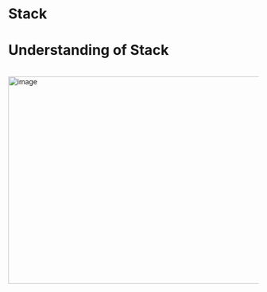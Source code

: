 # Stack
# Understanding of Stack
<br>
<img width="696" height="417" alt="image" src="https://github.com/user-attachments/assets/b3544fbe-bff6-4f35-95c7-4a0ec57de4dc" />

